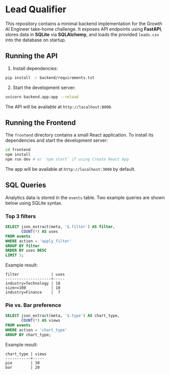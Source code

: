 # Lead Qualifier

This repository contains a minimal backend implementation for the Growth AI Engineer take-home challenge. It exposes API endpoints using **FastAPI**, stores data in **SQLite** via **SQLAlchemy**, and loads the provided `leads.csv` into the database on startup.

## Running the API

1. Install dependencies:

```bash
pip install -r backend/requirements.txt
```

2. Start the development server:

```bash
uvicorn backend.app:app --reload
```

The API will be available at `http://localhost:8000`.

## Running the Frontend

The `frontend` directory contains a small React application. To install its
dependencies and start the development server:

```bash
cd frontend
npm install
npm run dev # or `npm start` if using Create React App
```

The app will be available at `http://localhost:3000` by default.

## SQL Queries

Analytics data is stored in the `events` table. Two example queries are shown
below using SQLite syntax.

### Top 3 filters

```sql
SELECT json_extract(meta, '$.filter') AS filter,
       COUNT(*) AS uses
FROM events
WHERE action = 'apply_filter'
GROUP BY filter
ORDER BY uses DESC
LIMIT 3;
```

Example result:

```
filter              | uses
--------------------+-----
industry=Technology | 18
size>=100           | 10
industry=Finance    |  7
```

### Pie vs. Bar preference

```sql
SELECT json_extract(meta, '$.type') AS chart_type,
       COUNT(*) AS views
FROM events
WHERE action = 'chart_type'
GROUP BY chart_type;
```

Example result:

```
chart_type | views
-----------+-----
pie        | 30
bar        | 20
```
